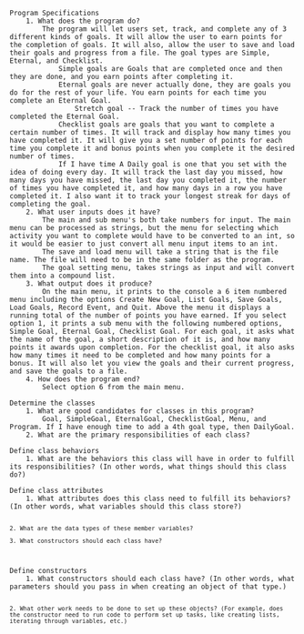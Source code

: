 <code>
Program Specifications
    1. What does the program do?
        The program will let users set, track, and complete any of 3 different kinds of goals. It will allow the user to earn points for the completion of goals. It will also, allow the user to save and load their goals and progress from a file. The goal types are Simple, Eternal, and Checklist. 
            Simple goals are Goals that are completed once and then they are done, and you earn points after completing it. 
            Eternal goals are never actually done, they are goals you do for the rest of your life. You earn points for each time you complete an Eternal Goal. 
                Stretch goal -- Track the number of times you have completed the Eternal Goal.
            Checklist goals are goals that you want to complete a certain number of times. It will track and display how many times you have completed it. It will give you a set number of points for each time you complete it and bonus points when you complete it the desired number of times. 
            If I have time A Daily goal is one that you set with the idea of doing every day. It will track the last day you missed, how many days you have missed, the last day you completed it, the number of times you have completed it, and how many days in a row you have completed it. I also want it to track your longest streak for days of completing the goal. 
    2. What user inputs does it have?
        The main and sub menu's both take numbers for input. The main menu can be processed as strings, but the menu for selecting which activity you want to complete would have to be converted to an int, so it would be easier to just convert all menu input items to an int. 
        The save and load menu will take a string that is the file name. The file will need to be in the same folder as the program. 
        The goal setting menu, takes strings as input and will convert them into a compound list. 
    3. What output does it produce?
        On the main menu, it prints to the console a 6 item numbered menu including the options Create New Goal, List Goals, Save Goals, Load Goals, Record Event, and Quit. Above the menu it displays a running total of the number of points you have earned. If you select option 1, it prints a sub menu with the following numbered options, Simple Goal, Eternal Goal, Checklist Goal. For each goal, it asks what the name of the goal, a short description of it is, and how many points it awards upon completion. For the checklist goal, it also asks how many times it need to be completed and how many points for a bonus. It will also let you view the goals and their current progress, and save the goals to a file. 
    4. How does the program end?
        Select option 6 from the main menu. 
</code>
<code>
Determine the classes
    1. What are good candidates for classes in this program?
        Goal, SimpleGoal, EternalGoal, ChecklistGoal, Menu, and Program. If I have enough time to add a 4th goal type, then DailyGoal. 
    2. What are the primary responsibilities of each class?
</code>
<code>
Define class behaviors
    1. What are the behaviors this class will have in order to fulfill its responsibilities? (In other words, what things should this class do?)
</code>
<code>
Define class attributes
    1. What attributes does this class need to fulfill its behaviors? (In other words, what variables should this class store?)

    2. What are the data types of these member variables?

    3. What constructors should each class have?
</code>
<code>
Define constructors
    1. What constructors should each class have? (In other words, what parameters should you pass in when creating an object of that type.)

    2. What other work needs to be done to set up these objects? (For example, does the constructor need to run code to perform set up tasks, like creating lists, iterating through variables, etc.)
</code>

